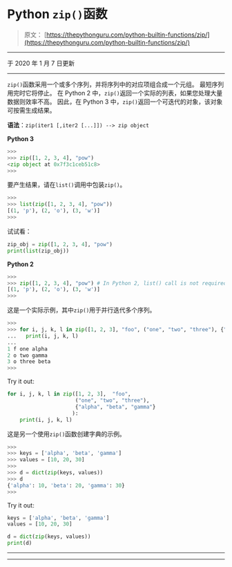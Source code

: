 # Python `zip()`函数

> 原文： [https://thepythonguru.com/python-builtin-functions/zip/](https://thepythonguru.com/python-builtin-functions/zip/)

* * *

于 2020 年 1 月 7 日更新

* * *

`zip()`函数采用一个或多个序列，并将序列中的对应项组合成一个元组。 最短序列用完时它将停止。 在 Python 2 中，`zip()`返回一个实际的列表，如果您处理大量数据则效率不高。 因此，在 Python 3 中，`zip()`返回一个可迭代的对象，该对象可按需生成结果。

**语法**：`zip(iter1 [,iter2 [...]]) --> zip object`

**Python 3**

```py
>>>
>>> zip([1, 2, 3, 4], "pow")
<zip object at 0x7f3c1ceb51c8>
>>>

```

要产生结果，请在`list()`调用中包装`zip()`。

```py
>>>
>>> list(zip([1, 2, 3, 4], "pow"))
[(1, 'p'), (2, 'o'), (3, 'w')]
>>>

```

试试看：

```py
zip_obj = zip([1, 2, 3, 4], "pow")
print(list(zip_obj)) 
```

**Python 2**

```py
>>>
>>> zip([1, 2, 3, 4], "pow") # In Python 2, list() call is not required
[(1, 'p'), (2, 'o'), (3, 'w')]
>>>

```

这是一个实际示例，其中`zip()`用于并行迭代多个序列。

```py
>>>
>>> for i, j, k, l in zip([1, 2, 3], "foo", ("one", "two", "three"), {"alpha", "beta", "gamma"}):
...   print(i, j, k, l)
...
1 f one alpha
2 o two gamma
3 o three beta
>>>

```

Try it out:

```py
for i, j, k, l in zip([1, 2, 3],  "foo", 
                      ("one", "two", "three"), 
                      {"alpha", "beta", "gamma"}
                     ):
    print(i, j, k, l) 
```

这是另一个使用`zip()`函数创建字典的示例。

```py
>>> 
>>> keys = ['alpha', 'beta', 'gamma']
>>> values = [10, 20, 30]
>>> 
>>> d = dict(zip(keys, values))
>>> d
{'alpha': 10, 'beta': 20, 'gamma': 30}
>>>

```

Try it out:

```py
keys = ['alpha', 'beta', 'gamma']
values = [10, 20, 30]

d = dict(zip(keys, values))
print(d) 
```

* * *

* * *